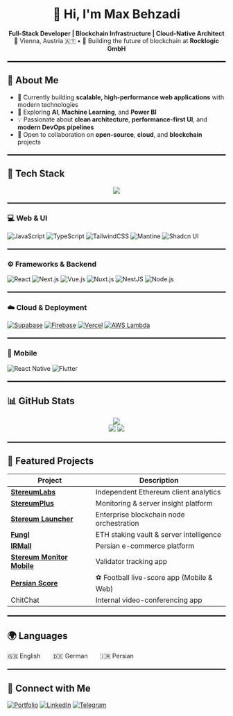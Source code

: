 <h1 align="center">👋 Hi, I'm Max Behzadi</h1>
<p align="center">
  <b>Full-Stack Developer | Blockchain Infrastructure | Cloud-Native Architect</b><br/>
  📍 Vienna, Austria 🇦🇹  •  🚀 Building the future of blockchain at <b>Rocklogic GmbH</b>
</p>

<hr style="border:0.5px solid #333; margin: 20px 0;" />

## 🧠 About Me

- 🔧 Currently building **scalable, high-performance web applications** with modern technologies  
- 🤖 Exploring **AI**, **Machine Learning**, and **Power BI**
- 💡 Passionate about **clean architecture**, **performance-first UI**, and **modern DevOps pipelines**
- 💬 Open to collaboration on **open-source**, **cloud**, and **blockchain** projects

<hr style="border:0.5px solid #333; margin: 20px 0;" />

## 🧰 Tech Stack

<p align="center">
  <img src="https://skillicons.dev/icons?i=js,ts,python,react,nextjs,vue,nuxt,flutter,reactnative,nodejs,nestjs,tailwindcss,supabase,firebase,aws,vercel,docker,git&theme=dark" />
</p>

<hr style="border:0.5px solid #333; margin: 20px 0;" />

### 💻 Web & UI
![JavaScript](https://img.shields.io/badge/JavaScript-F7DF1E?style=flat-square&logo=javascript&logoColor=black)
![TypeScript](https://img.shields.io/badge/TypeScript-007ACC?style=flat-square&logo=typescript&logoColor=white)
![TailwindCSS](https://img.shields.io/badge/TailwindCSS-06B6D4?style=flat-square&logo=tailwindcss&logoColor=white)
![Mantine](https://img.shields.io/badge/Mantine-339AF0?style=flat-square&logo=mantine&logoColor=white)
![Shadcn UI](https://img.shields.io/badge/ShadcnUI-000000?style=flat-square)

<hr style="border:0.5px solid #333; margin: 20px 0;" />

### ⚙️ Frameworks & Backend
![React](https://img.shields.io/badge/React-20232A?style=flat-square&logo=react&logoColor=61DAFB)
![Next.js](https://img.shields.io/badge/Next.js-000000?style=flat-square&logo=nextdotjs&logoColor=white)
![Vue.js](https://img.shields.io/badge/Vue.js-35495E?style=flat-square&logo=vuedotjs&logoColor=4FC08D)
![Nuxt.js](https://img.shields.io/badge/Nuxt.js-00C58E?style=flat-square&logo=nuxtdotjs&logoColor=white)
![NestJS](https://img.shields.io/badge/NestJS-E0234E?style=flat-square&logo=nestjs&logoColor=white)
![Node.js](https://img.shields.io/badge/Node.js-339933?style=flat-square&logo=node.js&logoColor=white)

<hr style="border:0.5px solid #333; margin: 20px 0;" />

### ☁️ Cloud & Deployment
[![Supabase](https://img.shields.io/badge/Supabase-3ECF8E?style=for-the-badge&logo=supabase&logoColor=white)](https://supabase.com)
[![Firebase](https://img.shields.io/badge/Firebase-FFCA28?style=for-the-badge&logo=firebase&logoColor=black)](https://firebase.google.com)
[![Vercel](https://img.shields.io/badge/Vercel-000000?style=for-the-badge&logo=vercel&logoColor=white)](https://vercel.com)
[![AWS Lambda](https://img.shields.io/badge/AWS_Lambda-FF9900?style=for-the-badge&logo=aws-lambda&logoColor=white)](https://aws.amazon.com/lambda/)

<hr style="border:0.5px solid #333; margin: 20px 0;" />

### 📱 Mobile
![React Native](https://img.shields.io/badge/React_Native-61DAFB?style=flat-square&logo=react&logoColor=white)
![Flutter](https://img.shields.io/badge/Flutter-02569B?style=flat-square&logo=flutter&logoColor=white)

<hr style="border:0.5px solid #333; margin: 20px 0;" />

## 📊 GitHub Stats

<p align="center">
  <img src="https://github-profile-summary-cards.vercel.app/api/cards/profile-details?username=MaxTheGeeek&theme=tokyonight" />
  <br/>
  <img src="https://github-profile-summary-cards.vercel.app/api/cards/repos-per-language?username=MaxTheGeeek&theme=tokyonight" />
  <img src="https://github-profile-summary-cards.vercel.app/api/cards/productive-time?username=MaxTheGeeek&theme=tokyonight&utcOffset=2" />
</p>

<hr style="border:0.5px solid #333; margin: 20px 0;" />

## 🚀 Featured Projects

| Project | Description |
|----------|--------------|
| [**StereumLabs**](https://www.stereumlabs.com) | Independent Ethereum client analytics |
| [**StereumPlus**](https://www.stereumplus.com) | Monitoring & server insight platform |
| [**Stereum Launcher**](https://www.stereum.com) | Enterprise blockchain node orchestration |
| [**Fungl**](https://www.fungl.com) | ETH staking vault & server intelligence |
| [**IRMall**](https://www.irmall.ir) | Persian e-commerce platform |
| [**Stereum Monitor Mobile**](https://stereum.net/dev/monitor) | Validator tracking app |
| [**Persian Score**](#) | ⚽ Football live-score app (Mobile & Web) |
| ChitChat | Internal video-conferencing app |

<hr style="border:0.5px solid #333; margin: 20px 0;" />

## 🌍 Languages
🇬🇧 English  🇩🇪 German  🇮🇷 Persian  

<hr style="border:0.5px solid #333; margin: 20px 0;" />

## 🔗 Connect with Me

[![Portfolio](https://img.shields.io/badge/Portfolio-000000?style=flat-square&logo=About.me&logoColor=white)](https://www.maxbehzadi.online)
[![LinkedIn](https://img.shields.io/badge/LinkedIn-0077B5?style=flat-square&logo=linkedin&logoColor=white)](https://www.linkedin.com/in/max-behzadi-1857b7193)
[![Telegram](https://img.shields.io/badge/Telegram-2CA5E0?style=flat-square&logo=telegram&logoColor=white)](https://t.me/MaxBhzd)
